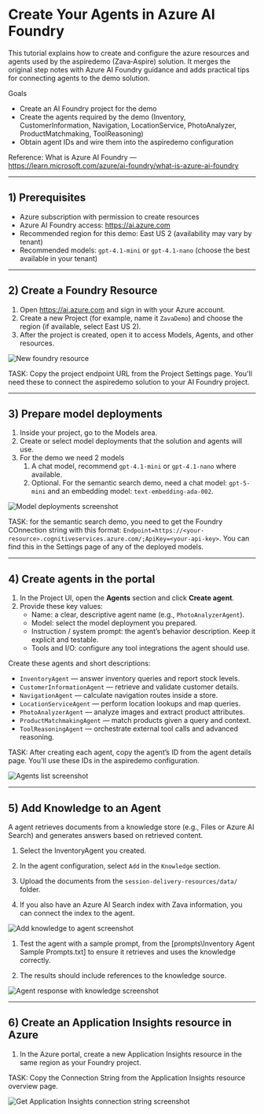 # Create Your Agents in Azure AI Foundry

This tutorial explains how to create and configure the azure resources and agents used by the aspiredemo (Zava‑Aspire) solution. It merges the original step notes with Azure AI Foundry guidance and adds practical tips for connecting agents to the demo solution.

Goals

- Create an AI Foundry project for the demo
- Create the agents required by the demo (Inventory, CustomerInformation, Navigation, LocationService, PhotoAnalyzer, ProductMatchmaking, ToolReasoning)
- Obtain agent IDs and wire them into the aspiredemo configuration

Reference: What is Azure AI Foundry — <https://learn.microsoft.com/azure/ai-foundry/what-is-azure-ai-foundry>

---

## 1) Prerequisites

- Azure subscription with permission to create resources
- Azure AI Foundry access: <https://ai.azure.com>
- Recommended region for this demo: East US 2 (availability may vary by tenant)
- Recommended models: `gpt-4.1-mini` or `gpt-4.1-nano` (choose the best available in your tenant)

---

## 2) Create a Foundry Resource

1. Open <https://ai.azure.com> and sign in with your Azure account.
2. Create a new Project (for example, name it `ZavaDemo`) and choose the region (if available, select East US 2).
3. After the project is created, open it to access Models, Agents, and other resources.

![New foundry resource](./imgs/01-newfoundryresource.png)

TASK: Copy the project endpoint URL from the Project Settings page. You'll need these to connect the aspiredemo solution to your AI Foundry project.

---

## 3) Prepare model deployments

1. Inside your project, go to the Models area.
1. Create or select model deployments that the solution and agents will use.
1. For the demo we need 2 models
    1. A chat model, recommend `gpt-4.1-mini` or `gpt-4.1-nano` where available.
    1. Optional. For the semantic search demo, need a chat model: `gpt-5-mini` and an embedding model: `text-embedding-ada-002`.

![Model deployments screenshot](./imgs/05-models.png)

TASK: for the semantic search demo, you need to get the Foundry COnnection string with this format: `Endpoint=https://<your-resource>.cognitiveservices.azure.com/;ApiKey=<your-api-key>`. You can find this in the Settings page of any of the deployed models.

---

## 4) Create agents in the portal

1. In the Project UI, open the **Agents** section and click **Create agent**.
2. Provide these key values:
   - Name: a clear, descriptive agent name (e.g., `PhotoAnalyzerAgent`).
   - Model: select the model deployment you prepared.
   - Instruction / system prompt: the agent’s behavior description. Keep it explicit and testable.
   - Tools and I/O: configure any tool integrations the agent should use.

Create these agents and short descriptions:

- `InventoryAgent` — answer inventory queries and report stock levels.
- `CustomerInformationAgent` — retrieve and validate customer details.
- `NavigationAgent` — calculate navigation routes inside a store.
- `LocationServiceAgent` — perform location lookups and map queries.
- `PhotoAnalyzerAgent` — analyze images and extract product attributes.
- `ProductMatchmakingAgent` — match products given a query and context.
- `ToolReasoningAgent` — orchestrate external tool calls and advanced reasoning.

TASK: After creating each agent, copy the agent’s ID from the agent details page. You'll use these IDs in the aspiredemo configuration.

![Agents list screenshot](./imgs/10-agents.png)

---

## 5) Add Knowledge to an Agent

A agent retrieves documents from a knowledge store (e.g., Files or Azure AI Search) and generates answers based on retrieved content.

1. Select the InventoryAgent you created.

1. In the agent configuration, select `Add` in the `Knowledge` section.

1. Upload the documents from the `session-delivery-resources/data/` folder.

1. If you also have an Azure AI Search index with Zava information, you can connect the index to the agent.

![Add knowledge to agent screenshot](./imgs/20-AddKnowledgeToAgent.png)

1. Test the agent with a sample prompt, from the [prompts\Inventory Agent Sample Prompts.txt]  to ensure it retrieves and uses the knowledge correctly.

1. The results should include references to the knowledge source.

![Agent response with knowledge screenshot](./imgs/25-AgentResponseWithKnowledge.png)

---

## 6) Create an Application Insights resource in Azure

1. In the Azure portal, create a new Application Insights resource in the same region as your Foundry project.

TASK: Copy the Connection String from the Application Insights resource overview page.

![Get Application Insights connection string screenshot](./imgs/30-GetAppInsightsConnectionString.png)
